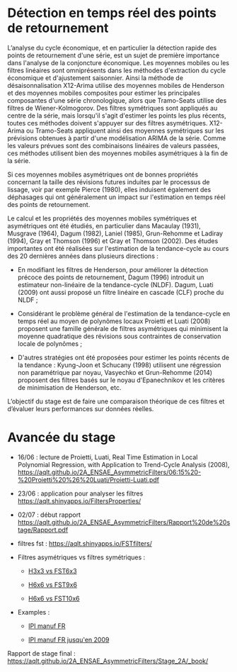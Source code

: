 # Détection en temps réel des points de retournement

L’analyse du cycle économique, et en particulier la détection rapide des points de retournement d'une série, est un sujet de première importance dans l'analyse de la conjoncture économique. Les moyennes mobiles ou les filtres linéaires sont omniprésents dans les méthodes d'extraction du cycle économique et d'ajustement saisonnier. Ainsi la méthode de désaisonnalisation X12-Arima utilise des moyennes mobiles de Henderson et des moyennes mobiles composites pour estimer les principales composantes d'une série chronologique, alors que Tramo-Seats utilise des filtres de Wiener-Kolmogorov. Des filtres symétriques sont appliqués au centre de la série, mais lorsqu'il s'agit d'estimer les points les plus récents, toutes ces méthodes doivent s'appuyer sur des filtres asymétriques. X12-Arima ou Tramo-Seats appliquent ainsi des moyennes symétriques sur les prévisions obtenues à partir d'une modélisation ARIMA de la série. Comme les valeurs prévues sont des combinaisons linéaires de valeurs passées, ces méthodes utilisent bien des moyennes mobiles asymétriques à la fin de la série.

Si ces moyennes mobiles asymétriques ont de bonnes propriétés concernant la taille des révisions futures induites par le processus de lissage, voir par exemple Pierce (1980), elles induisent également des déphasages qui ont généralement un impact sur l'estimation en temps réel des points de retournement.

Le calcul et les propriétés des moyennes mobiles symétriques et asymétriques ont été étudiés, en particulier dans Macaulay (1931), Musgrave (1964), Dagum (1982), Laniel (1985), Grun-Rehomme et Ladiray (1994), Gray et Thomson (1996) et Gray et Thomson (2002). Des études importantes ont été réalisées sur l'estimation de la tendance-cycle au cours des 20 dernières années dans plusieurs directions :

- En modifiant les filtres de Henderson, pour améliorer la détection précoce des points de retournement, Dagum (1996) introduit un estimateur non-linéaire de la tendance-cycle (NLDF). Dagum, Luati (2009) ont aussi proposé un filtre linéaire en cascade (CLF) proche du NLDF ;

- Considérant le problème général de l'estimation de la tendance-cycle en temps réel au moyen de polynômes locaux Proietti et Luati (2008) proposent une famille générale de filtres asymétriques qui minimisent la moyenne quadratique des révisions sous contraintes de conservation locale de polynômes ;

- D'autres stratégies ont été proposées pour estimer les points récents de la tendance : Kyung-Joon et Schucany (1998) utilisent une régression non paramétrique par noyau, Vasyechko et Grun-Rehomme (2014) proposent des filtres basés sur le noyau d'Epanechnikov et les critères de minimisation de Henderson, etc.

L’objectif du stage est de faire une comparaison théorique de ces filtres et d’évaluer leurs performances sur données réelles.

# Avancée du stage

- 16/06 : lecture de Proietti, Luati, Real Time Estimation in Local Polynomial Regression, with Application to Trend-Cycle Analysis (2008), https://aqlt.github.io/2A_ENSAE_AsymmetricFilters/06:15%20-%20Proietti%20%26%20Luati/Proietti-Luati.pdf

- 23/06 : application pour analyser les filtres https://aqlt.shinyapps.io/FiltersProperties/

- 02/07 : début rapport https://aqlt.github.io/2A_ENSAE_AsymmetricFilters/Rapport%20de%20stage/Rapport.pdf

- filtres fst : https://aqlt.shinyapps.io/FSTfilters/

- Filtres asymétriques vs filtres symétriques :

  + [H3x3 vs FST6x3](https://aqlt.github.io/2A_ENSAE_AsymmetricFilters/FST/H3x3vsFST6x3.pdf)

  + [H6x6 vs FST9x6](https://aqlt.github.io/2A_ENSAE_AsymmetricFilters/FST/H6x6vsFST9x6.pdf)

  + [H6x6 vs FST10x6](https://aqlt.github.io/2A_ENSAE_AsymmetricFilters/FST/H6x6vsFST10x6.pdf)
  
- Examples :

  + [IPI manuf FR](https://aqlt.github.io/2A_ENSAE_AsymmetricFilters/Examples/ipi_manuf_fr.pdf)

  + [IPI manuf FR jusqu'en 2009](https://aqlt.github.io/2A_ENSAE_AsymmetricFilters/Examples/ipi_manuf_fr_2008.pdf) 
  
Rapport de stage final : https://aqlt.github.io/2A_ENSAE_AsymmetricFilters/Stage_2A/_book/
